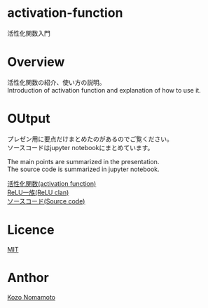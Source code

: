 # activation-function
活性化関数入門

# Overview
活性化関数の紹介、使い方の説明。<br>
Introduction of activation function and explanation of how to use it.

# OUtput
プレゼン用に要点だけまとめたのがあるのでご覧ください。<br>
ソースコードはjupyter notebookにまとめています。<br>

The main points are summarized in the presentation.<br>
The source code is summarized in jupyter notebook.<br>

[活性化関数(activation function)](https://docs.google.com/presentation/d/1RxUMw-tNCb-r76t0h98dXhPbZoGgINDB3xFL9iCoPrY/edit#slide=id.p)<br>
[ReLU一族(ReLU clan)](https://docs.google.com/presentation/d/1Tcqy-vEOwOn1uaAKF3duoUUleyP0QUDG3TOQ3LrN2cY/edit#slide=id.p)<br>
[ソースコード(Source code)](https://github.com/KozoNomamoto/activation-function/blob/main/activationfunction.py.ipynb)


# Licence
[MIT](https://github.com/KozoNomamoto/activation-function/blob/main/LICENSE)

# Anthor
[Kozo Nomamoto](https://github.com/KozoNomamoto)
